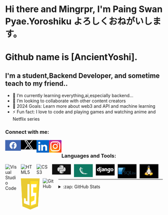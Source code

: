 # Hi there and Mingrpr, I'm Paing Swan Pyae.Yoroshiku よろしくおねがいします。
# Github name is [AncientYoshi].

## I'm a student,Backend Developer, and sometime teach to my friend..

- 🌱 I’m currently learning everything,ai,especially backend...
- 👯 I’m looking to collaborate with other content creators
- 🥅 2024 Goals: Learn more about web3 and API and machine learning
- ⚡ Fun fact: I love to code and playing games and watching anime and Netflix series

### Connect with me:
  <a href="https://www.facebook.com/profile.php?id=100044842277654&mibextid=b06tZ0"
    ><img align="left"
      src="facebook.png"
      style="width: 50px;"
  /></a>
  <a href="https://twitter.com/Yuno_Pai?t=6OSuxquECtplY6aCfUnpIA&s=09"
    ><img align="left"
      src="x.png"
      style="width: 50px;"
  /></a>
<a href="https://www.linkedin.com/in/paing-swan-pyae-a29495270"
    ><img align="left"
      src="linkedin.png"
      style="width: 40px;"
  /></a>
  <a href="https://instagram.com/pai_swan_pyae?utm_source=qr&igshid=MzNlNGNkZWQ4Mg%3D%3D"
    ><img align="left"
      src="instagram.png"
      style="width: 40px;"
  /></a>
&nbsp;&nbsp;
<br/>

### Languages and Tools:

<img align="left" alt="Visual Studio Code" width="40px" src="https://cdn.jsdelivr.net/gh/devicons/devicon/icons/vscode/vscode-original.svg" style="padding-right:10px;" />
<img align="left" alt="HTML5" width="40px" src="https://cdn.jsdelivr.net/gh/devicons/devicon/icons/html5/html5-original.svg" style="padding-right:10px;" />
<img align="left" alt="CSS3" width="40px" src="https://cdn.jsdelivr.net/gh/devicons/devicon/icons/css3/css3-original.svg" style="padding-right:10px;" />

<img align="left" alt="Python" width="60px" src="python.png" style="padding-right:10px;" />

<img align="left" alt="Flask" width="60px" src="flask.png" style="padding-right:10px;" />

<img align="left" alt="Django" width="60px" src="django.png" style="padding-right:10px;" />

<img align="left" alt="Sqlite" width="60px" src="sqlite.png" style="padding-right:10px;" />

<img align="left" alt="Linux" width="60px" src="linux.png" style="padding-right:10px;" />

<img align="left" alt="Linux" width="60px" src="javascript-1.svg" style="padding-right:10px; wide:100px; height:100px" />

<img align="left" alt="GitHub" width="40px" src="https://user-images.githubusercontent.com/3369400/139447912-e0f43f33-6d9f-45f8-be46-2df5bbc91289.png" style="padding-right:10px;" />


<br />
<br />

---



<details>
  <summary>:zap: GitHub Stats</summary>

  <img align="left" alt="AncientYoshi's GitHub Stats" src="https://github-readme-stats.vercel.app/api?username=AncientYoshi&show_icons=true&hide_border=false&title_color=ff652f&icon_color=FFE400&bg_color=09131B&text_color=ffffff&border_color=0c1a25" />

</details>

[facebook]: https://www.facebook.com/profile.php?id=100044842277654&mibextid=b06tZ0
